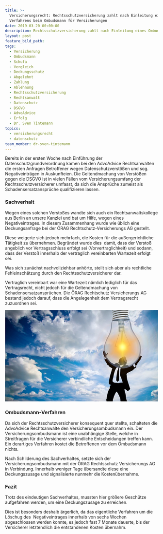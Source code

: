 ```yaml
---
title: >-
  Versicherungsrecht: Rechtsschutzversicherung zahlt nach Einleitung eines
  Verfahrens beim Ombudsmann für Versicherungen
date: 2019-03-20 00:00:00
description: Rechtsschutzversicherung zahlt nach Einleitung eines Ombudsmannverfahrens
layout: post
feature_bild_path:
tags:
  - Versicherung
  - Ombudsmann
  - Schufa
  - Vergleich
  - Deckungsschutz
  - Abgelehnt
  - Zahlung
  - Ablehnung
  - Rechtsschutzversicherung
  - Rechtsanwalt
  - Datenschutz
  - DSGVO
  - AdvoAdvice
  - Erfolg
  - Dr. Sven Tintemann
topics:
  - versicherungsrecht
  - datenschutz
team_member: dr-sven-tintemann
---
```


Bereits in der ersten Woche nach Einf&uuml;hrung der Datenschutzgrundverordnung kamen bei den AdvoAdvice Rechtsanw&auml;lten die ersten Anfragen Betroffener wegen Datenschutzverst&ouml;&szlig;en und sog. Negativeintr&auml;gen in Auskunfteien. Die Geltendmachung von Verst&ouml;&szlig;en gegen die DSGVO ist in vielen F&auml;llen vom Versicherungsumfang der Rechtsschutzversicherer umfasst, da sich die Anspr&uuml;che zumeist als Schadensersatzanspr&uuml;che qualifizieren lassen.

### Sachverhalt&nbsp;

Wegen eines solchen Versto&szlig;es wandte sich auch ein Rechtsanwaltskollege aus Berlin an unsere Kanzlei und bat um Hilfe, wegen eines Negativeintrages. In diesem Zusammenhang wurde wie &uuml;blich eine Deckungsanfrage bei der &Ouml;RAG Rechtschutz-Versicherungs AG gestellt.

Diese weigerte sich jedoch mehrfach, die Kosten f&uuml;r die au&szlig;ergerichtliche T&auml;tigkeit zu &uuml;bernehmen. Begr&uuml;ndet wurde dies&nbsp; damit, dass der Versto&szlig; angeblich vor Vertragsschluss erfolgt sei (Vorvertraglichkeit) und sodann, dass der Versto&szlig; innerhalb der vertraglich vereinbarten Wartezeit erfolgt sei.

Was sich zun&auml;chst nachvollziehbar anh&ouml;rte, stellt sich aber als rechtliche Fehleinsch&auml;tzung durch den Rechtsschutzversicherer dar.

Vertraglich vereinbart war eine Wartezeit n&auml;mlich lediglich f&uuml;r das Vertragsrecht, nicht jedoch f&uuml;r die Geltendmachung von Schadensersatzanspr&uuml;chen. Die &Ouml;RAG Rechtschutz Versicherungs AG bestand jedoch darauf, dass die Angelegenheit dem Vertragsrecht zuzuordnen sei.&nbsp;

![](/uploads/person-3062271-640-2.jpg)

### Ombudsmann-Verfahren

Da sich der Rechtsschutzversicherer konsequent quer stellte, schalteten die AdvoAdvice Rechtsanw&auml;lte den Versicherungsombudsmann ein. Der Versicherungsombudsmann ist eine unabh&auml;ngige Stelle, welche in Streitfragen f&uuml;r die Versicherer verbindliche Entscheidungen treffen kann. Ein derartiges Verfahren kostet die Betroffenen vor dem Ombudsmann nichts.&nbsp;

Nach Schilderung des Sachverhaltes, setzte sich der Versicherungsombudsmann mit der &Ouml;RAG Rechtsschutz Versicherungs AG in Verbindung. Innerhalb weniger Tage &uuml;bersandte diese eine Deckungszusage und signalisierte nunmehr die Kosten&uuml;bernahme.&nbsp;

### Fazit

Trotz des eindeutigen Sachverhaltes, mussten hier gr&ouml;&szlig;ere Gesch&uuml;tze aufgefahren werden, um eine Deckungszusage zu erreichen.

Dies ist besonders deshalb &auml;rgerlich, da das eigentliche Verfahren um die L&ouml;schug des&nbsp; Negativeintrages innerhalb von sechs Wochen abgeschlossen werden konnte, es jedoch fast 7 Monate dauerte, bis der Versicherer letztendlich die entstandenen Kosten &uuml;bernahm.&nbsp;

&nbsp;